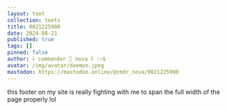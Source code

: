 ```yaml
---
layout: toot
collection: toots
title: 0821225900
date: 2024-08-21
published: true
tags: []
pinned: false
author: ⸸ commander ░ nova ⸸ :~$
avatar: /img/avatar/daemon.jpeg
mastodon: https://mastodon.online/@cmdr_nova/0821225900
---
```


this footer on my site is really fighting with me to span the full width of the page properly lol
